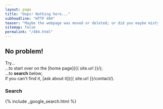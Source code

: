 ```yaml
---
layout: page
title: "Oops! Nothing here..."
subheadline: "HTTP 404"
teaser: "Maybe the webpage was moved or deleted; or did you maybe mistype the link?"
sitemap: false
permalink: "/404.html"
---
```

## No problem!

Try...  
...to start over on the [home page]({{ site.url }}/);  
...to **search** below;  
if you can't find it, [ask about it]({{ site.url }}/contact/).

### Search

{% include _google_search.html %}
